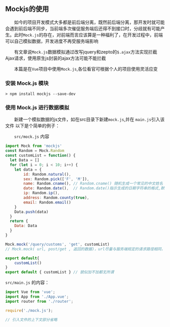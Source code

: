 ## Mockjs的使用

　　如今的项目开发模式大多都是前后端分离，既然前后端分离，那开发时就可能会遇到前后端不同步，当前端多次催促服务端后还得不到接口时，分歧就有可能产生。此时`Mock.js`的存在，对前端而言应该算是一种福利了，在开发过程中，前端可以自己模拟数据，开发进度不再受服务端影响

　　有文章说`Mock.js`数据模拟通过改写jquery和zepto的`$.ajax`方法实现拦截Ajax请求，使用原生js封装的ajax方法可能不能拦截

　　本篇是在`Vue`项目中使用`Mock.js`,各位看官可根据个人的项目使用灵活应变

### 安装 Mock.js 模块

```shell
> npm install mockjs --save-dev
```

### 使用 Mock.js 进行数据模拟

　　新建一个模拟数据的js文件，如在src目录下新建`mock.js`,并在 `main.js`引入该文件
以下是个简单的例子：

　　`src/mock.js` 内容

``` javascript
import Mock from 'mockjs'
const Random = Mock.Random
const customList = function() {
  let Data = []
  for (let i = 0; i < 10; i++) {
    let data = {
        id: Random.natural(),
        sex: Random.pick(['F', 'M']),
        name: Random.cname(), // Random.cname() 随机生成一个常见的中文姓名
        date: Random.date(),  // Random.date()指示生成的日期字符串的格式,默认为yyyy-MM-dd
        ip: Random.ip(),
        address: Random.county(true),
        email: Random.email()
    }
    Data.push(data)
  }
  return {
    Data: Data
  }
}

Mock.mock('/query/customs', 'get', customList)
// Mock.mock( url, post/get , 返回的数据)，url尽量与服务端规定的请求路径相同，减少后期联调的工作量

export default{
    customList()
}
export default { customList } // 貌似加不加都无所谓
```

`src/main.js` 的内容：
```javascript
import Vue from 'vue';
import App from './App.vue';
import router from './router';

require('./mock.js');

// 引入文件的上下文部分省略
```

